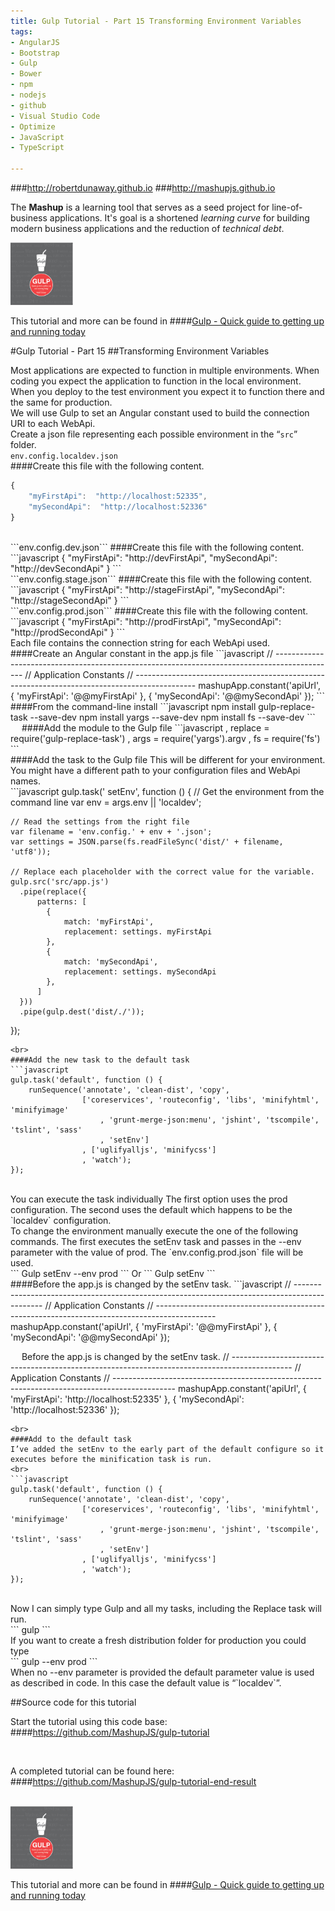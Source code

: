 ```yaml
---
title: Gulp Tutorial - Part 15 Transforming Environment Variables
tags: 
- AngularJS
- Bootstrap
- Gulp
- Bower
- npm
- nodejs
- github
- Visual Studio Code
- Optimize
- JavaScript
- TypeScript

---
```


###http://robertdunaway.github.io
###http://mashupjs.github.io


The **Mashup** is a learning tool that serves as a seed project for line-of-business applications.  It's goal is a shortened *learning curve* for building modern business applications and the reduction of *technical debt*.
<br>

 <img src="https://raw.githubusercontent.com/robertdunaway/gulp-book/master/bookcoverimage.PNG" alt="Smiley face" height="100" width="100"> 

This tutorial and more can be found in
####[Gulp - Quick guide to getting up and running today](http://www.amazon.com/Gulp-Quick-guide-getting-running-ebook/dp/B010NXMFF6/)

#Gulp Tutorial - Part 15
##Transforming Environment Variables

Most applications are expected to function in multiple environments.  When coding you expect the application to function in the local environment.  When you deploy to the test environment you expect it to function there and the same for production.
<br>
We will use Gulp to set an Angular constant used to build the connection URI to each WebApi.
<br>
Create a json file representing each possible environment in the “`src`” folder.
<br>
```env.config.localdev.json```
<br>
####Create this file with the following content.
```javascript
{ 
    "myFirstApi":  "http://localhost:52335",
    "mySecondApi":  "http://localhost:52336"
}
```
<br>
```env.config.dev.json```
####Create this file with the following content.
```javascript
{ 
    "myFirstApi":  "http://devFirstApi",
    "mySecondApi":  "http://devSecondApi"
}
```
<br>
```env.config.stage.json```
####Create this file with the following content.
```javascript
{ 
    "myFirstApi":  "http://stageFirstApi",
    "mySecondApi":  "http://stageSecondApi"
}
```
<br>
```env.config.prod.json```
####Create this file with the following content.
```javascript
{ 
    "myFirstApi":  "http://prodFirstApi",
    "mySecondApi":  "http://prodSecondApi"
}
```
<br>
Each file contains the connection string for each WebApi used.
<br>
####Create an Angular constant in the app.js file
```javascript
// ---------------------------------------------------------------------------------------------
// Application Constants
// ---------------------------------------------------------------------------------------------
mashupApp.constant('apiUrl', { 'myFirstApi': '@@myFirstApi' },
                             { 'mySecondApi': '@@mySecondApi' });
```
<br>
####From the command-line install
```javascript
npm install gulp-replace-task --save-dev
npm install yargs --save-dev
npm install fs --save-dev
```
<br>
 
####Add the module to the Gulp file
```javascript
    , replace               = require('gulp-replace-task')
    , args                  = require('yargs').argv
    , fs                    = require('fs')
```
<br>
####Add the task to the Gulp file
This will be different for your environment.  You might have a different path to your configuration files and WebApi names.
<br>
```javascript
gulp.task(' setEnv', function () {
    // Get the environment from the command line
    var env = args.env || 'localdev';

    // Read the settings from the right file
    var filename = 'env.config.' + env + '.json';
    var settings = JSON.parse(fs.readFileSync('dist/' + filename, 'utf8'));

    // Replace each placeholder with the correct value for the variable.  
    gulp.src('src/app.js')
      .pipe(replace({
          patterns: [
            {
                match: 'myFirstApi',
                replacement: settings. myFirstApi
            },
            {
                match: 'mySecondApi',
                replacement: settings. mySecondApi
            },
          ]
      }))
      .pipe(gulp.dest('dist/./'));
});
```
<br>
####Add the new task to the default task
```javascript
gulp.task('default', function () {
    runSequence('annotate', 'clean-dist', 'copy',
                ['coreservices', 'routeconfig', 'libs', 'minifyhtml', 'minifyimage'
                    , 'grunt-merge-json:menu', 'jshint', 'tscompile', 'tslint', 'sass'
                    , 'setEnv']
                , ['uglifyalljs', 'minifycss']
                , 'watch');
});
```
<br>
You can execute the task individually
The first option uses the prod configuration.  The second uses the default which happens to be the `localdev` configuration.
<br>
To change the environment manually execute the one of the following commands.  The first executes the setEnv task and passes in the --env parameter with the value of prod.  The `env.config.prod.json` file will be used.
<br>
```
Gulp setEnv --env prod
```
Or 
```
Gulp setEnv
```
<br>
####Before the app.js is changed by the setEnv task.
```javascript
// ---------------------------------------------------------------------------------------------
// Application Constants
// ---------------------------------------------------------------------------------------------
mashupApp.constant('apiUrl', { 'myFirstApi': '@@myFirstApi' },
                             { 'mySecondApi': '@@mySecondApi' });

 
Before the app.js is changed by the setEnv task.
// ---------------------------------------------------------------------------------------------
// Application Constants
// ---------------------------------------------------------------------------------------------
mashupApp.constant('apiUrl', { 'myFirstApi': 'http://localhost:52335' },
                             { 'mySecondApi': 'http://localhost:52336' });
```
<br>
####Add to the default task
I’ve added the setEnv to the early part of the default configure so it executes before the minification task is run.
<br>
```javascript
gulp.task('default', function () {
    runSequence('annotate', 'clean-dist', 'copy',
                ['coreservices', 'routeconfig', 'libs', 'minifyhtml', 'minifyimage'
                    , 'grunt-merge-json:menu', 'jshint', 'tscompile', 'tslint', 'sass'
                    , 'setEnv']
                , ['uglifyalljs', 'minifycss']
                , 'watch');
});
```
<br>
Now I can simply type Gulp and all my tasks, including the Replace task will run.
<br>
```
gulp
```
<br>
If you want to create a fresh distribution folder for production you could type
<br>
```
gulp --env prod
```
<br>
When no --env parameter is provided the default parameter value is used as described in code.  In this case the default value is “`localdev`”.

<br>

##Source code for this tutorial


Start the tutorial using this code base:  
####https://github.com/MashupJS/gulp-tutorial

<br>

A completed tutorial can be found here:  
####https://github.com/MashupJS/gulp-tutorial-end-result

<br>

 <img src="https://raw.githubusercontent.com/robertdunaway/gulp-book/master/bookcoverimage.PNG" alt="Smiley face" height="100" width="100"> 

This tutorial and more can be found in
####[Gulp - Quick guide to getting up and running today](http://www.amazon.com/Gulp-Quick-guide-getting-running-ebook/dp/B010NXMFF6/)